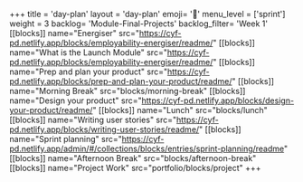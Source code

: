 +++
title = 'day-plan'
layout = 'day-plan'
emoji= '📝'
menu_level = ['sprint']
weight = 3
backlog= 'Module-Final-Projects'
backlog_filter= 'Week 1'
[[blocks]]
name="Energiser"
src="https://cyf-pd.netlify.app/blocks/employability-energiser/readme/"
[[blocks]]
name="What is the Launch Module"
src="https://cyf-pd.netlify.app/blocks/employability-energiser/readme/"
[[blocks]]
name="Prep and plan your product"
src="https://cyf-pd.netlify.app/blocks/prep-and-plan-your-product/readme/"
[[blocks]]
name="Morning Break"
src="blocks/morning-break"
[[blocks]]
name="Design your product"
src="https://cyf-pd.netlify.app/blocks/design-your-product/readme/"
[[blocks]]
name="Lunch"
src="blocks/lunch"
[[blocks]]
name="Writing user stories"
src="https://cyf-pd.netlify.app/blocks/writing-user-stories/readme/"
[[blocks]]
name="Sprint planning"
src="https://cyf-pd.netlify.app/admin/#/collections/blocks/entries/sprint-planning/readme"
[[blocks]]
name="Afternoon Break"
src="blocks/afternoon-break"
[[blocks]]
name="Project Work"
src="portfolio/blocks/project"
+++


